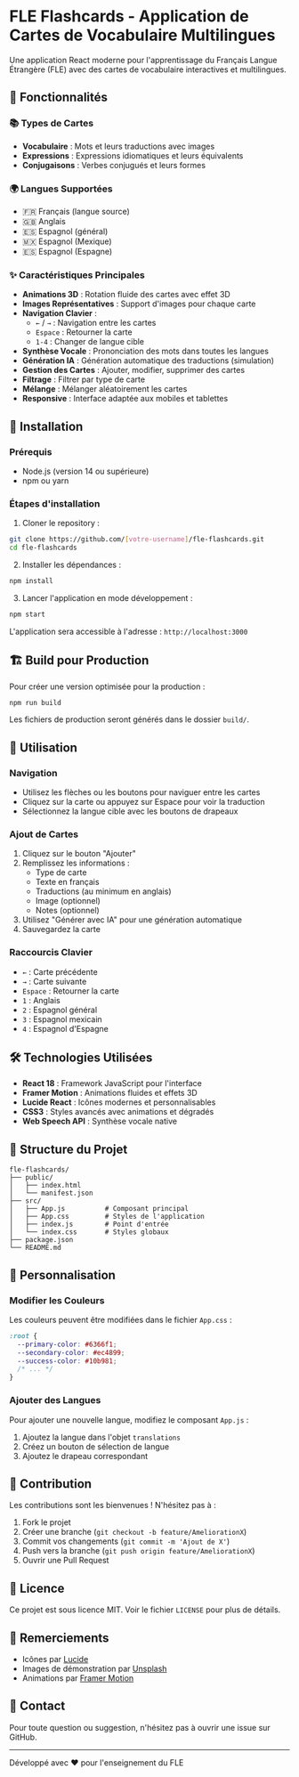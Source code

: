 # FLE Flashcards - Application de Cartes de Vocabulaire Multilingues

Une application React moderne pour l'apprentissage du Français Langue Étrangère (FLE) avec des cartes de vocabulaire interactives et multilingues.

## 🌟 Fonctionnalités

### 📚 Types de Cartes
- **Vocabulaire** : Mots et leurs traductions avec images
- **Expressions** : Expressions idiomatiques et leurs équivalents
- **Conjugaisons** : Verbes conjugués et leurs formes

### 🌍 Langues Supportées
- 🇫🇷 Français (langue source)
- 🇬🇧 Anglais
- 🇪🇸 Espagnol (général)
- 🇲🇽 Espagnol (Mexique)
- 🇪🇸 Espagnol (Espagne)

### ✨ Caractéristiques Principales
- **Animations 3D** : Rotation fluide des cartes avec effet 3D
- **Images Représentatives** : Support d'images pour chaque carte
- **Navigation Clavier** : 
  - `←` / `→` : Navigation entre les cartes
  - `Espace` : Retourner la carte
  - `1-4` : Changer de langue cible
- **Synthèse Vocale** : Prononciation des mots dans toutes les langues
- **Génération IA** : Génération automatique des traductions (simulation)
- **Gestion des Cartes** : Ajouter, modifier, supprimer des cartes
- **Filtrage** : Filtrer par type de carte
- **Mélange** : Mélanger aléatoirement les cartes
- **Responsive** : Interface adaptée aux mobiles et tablettes

## 🚀 Installation

### Prérequis
- Node.js (version 14 ou supérieure)
- npm ou yarn

### Étapes d'installation

1. Cloner le repository :
```bash
git clone https://github.com/[votre-username]/fle-flashcards.git
cd fle-flashcards
```

2. Installer les dépendances :
```bash
npm install
```

3. Lancer l'application en mode développement :
```bash
npm start
```

L'application sera accessible à l'adresse : `http://localhost:3000`

## 🏗️ Build pour Production

Pour créer une version optimisée pour la production :

```bash
npm run build
```

Les fichiers de production seront générés dans le dossier `build/`.

## 📱 Utilisation

### Navigation
- Utilisez les flèches ou les boutons pour naviguer entre les cartes
- Cliquez sur la carte ou appuyez sur Espace pour voir la traduction
- Sélectionnez la langue cible avec les boutons de drapeaux

### Ajout de Cartes
1. Cliquez sur le bouton "Ajouter"
2. Remplissez les informations :
   - Type de carte
   - Texte en français
   - Traductions (au minimum en anglais)
   - Image (optionnel)
   - Notes (optionnel)
3. Utilisez "Générer avec IA" pour une génération automatique
4. Sauvegardez la carte

### Raccourcis Clavier
- `←` : Carte précédente
- `→` : Carte suivante
- `Espace` : Retourner la carte
- `1` : Anglais
- `2` : Espagnol général
- `3` : Espagnol mexicain
- `4` : Espagnol d'Espagne

## 🛠️ Technologies Utilisées

- **React 18** : Framework JavaScript pour l'interface
- **Framer Motion** : Animations fluides et effets 3D
- **Lucide React** : Icônes modernes et personnalisables
- **CSS3** : Styles avancés avec animations et dégradés
- **Web Speech API** : Synthèse vocale native

## 📝 Structure du Projet

```
fle-flashcards/
├── public/
│   ├── index.html
│   └── manifest.json
├── src/
│   ├── App.js          # Composant principal
│   ├── App.css         # Styles de l'application
│   ├── index.js        # Point d'entrée
│   └── index.css       # Styles globaux
├── package.json
└── README.md
```

## 🎨 Personnalisation

### Modifier les Couleurs
Les couleurs peuvent être modifiées dans le fichier `App.css` :

```css
:root {
  --primary-color: #6366f1;
  --secondary-color: #ec4899;
  --success-color: #10b981;
  /* ... */
}
```

### Ajouter des Langues
Pour ajouter une nouvelle langue, modifiez le composant `App.js` :
1. Ajoutez la langue dans l'objet `translations`
2. Créez un bouton de sélection de langue
3. Ajoutez le drapeau correspondant

## 🤝 Contribution

Les contributions sont les bienvenues ! N'hésitez pas à :
1. Fork le projet
2. Créer une branche (`git checkout -b feature/AmeliorationX`)
3. Commit vos changements (`git commit -m 'Ajout de X'`)
4. Push vers la branche (`git push origin feature/AmeliorationX`)
5. Ouvrir une Pull Request

## 📜 Licence

Ce projet est sous licence MIT. Voir le fichier `LICENSE` pour plus de détails.

## 🙏 Remerciements

- Icônes par [Lucide](https://lucide.dev/)
- Images de démonstration par [Unsplash](https://unsplash.com/)
- Animations par [Framer Motion](https://www.framer.com/motion/)

## 📧 Contact

Pour toute question ou suggestion, n'hésitez pas à ouvrir une issue sur GitHub.

---

Développé avec ❤️ pour l'enseignement du FLE
